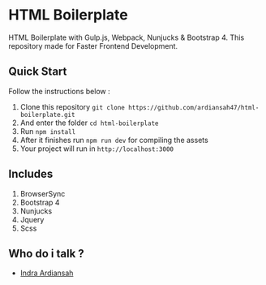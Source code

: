 # HTML Boilerplate
HTML Boilerplate with Gulp.js, Webpack, Nunjucks &amp; Bootstrap 4. This repository made for Faster Frontend Development.
## Quick Start 
Follow the instructions below :
1. Clone this repository ``` git clone https://github.com/ardiansah47/html-boilerplate.git ```
2. And enter the folder ``` cd html-boilerplate ```
3. Run ``` npm install ```
4. After it finishes run ``` npm run dev ``` for compiling the assets
5. Your project will run in ``` http://localhost:3000 ```
## Includes
1. BrowserSync
2. Bootstrap 4
3. Nunjucks
4. Jquery
5. Scss 
## Who do i talk ?
* [Indra Ardiansah](https://www.linkedin.com/in/indra-a-b62aa3113/)

